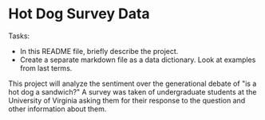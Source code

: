 # Hot Dog Survey Data

Tasks: 

- In this README file, briefly describe the project. 
- Create a separate markdown file as a data dictionary. Look at examples from last terms.

This project will analyze the sentiment over the generational debate of "is a hot dog a sandwich?" A survey was taken of undergraduate students at the University of Virginia asking them for their response to the question and other information about them.

